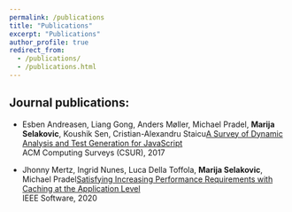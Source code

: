 ```yaml
---
permalink: /publications
title: "Publications"
excerpt: "Publications"
author_profile: true
redirect_from: 
  - /publications/
  - /publications.html
---
```


## Journal publications:

* Esben Andreasen, Liang Gong, Anders Møller, Michael Pradel, **Marija Selakovic**, Koushik Sen, Cristian-Alexandru Staicu[A Survey of Dynamic Analysis and Test Generation for JavaScript](http://marija.skyresource.com/publications_list/js_survey_2017.pdf)  
    ACM Computing Surveys (CSUR), 2017
    
* Jhonny Mertz, Ingrid Nunes, Luca Della Toffola, **Marija Selakovic**, Michael Pradel[](http://marija.skyresource.com/publications_list/js_survey_2017.pdf)[Satisfying Increasing Performance Requirements with Caching at the Application Level](https://arxiv.org/pdf/2010.12939.pdf)  
    IEEE Software, 2020
